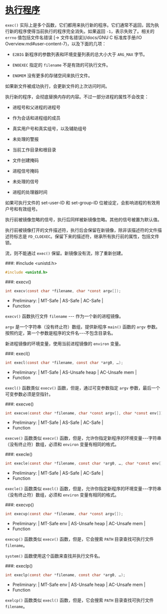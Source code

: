 # [执行程序](https://www.gnu.org/software/libc/manual/html_node/Executing-a-File.html#Executing-a-File)

`exec()` 实际上是多个函数，它们都用来执行新的程序。它们通常不返回，因为执行新的程序使得当前执行的程序完全消失。如果返回 `-1`，表示失败了。相关的 `errno` 值包括文件名错误 [→ 文件名错误](/docs/GNU C 标准库手册/IO Overview.md#user-content-7)，以及下面的几项：

* `E2BIG` 新程序的参数列表和环境变量列表的总大小大于 `ARG_MAX` 字节。

* `ENOEXEC` 指定的 `filename` 不是有效的可执行文件。

* `ENOMEM` 没有更多的存储空间来执行文件。

如果新文件被成功执行，会更新文件的上次访问时间。

执行新的程序，会彻底替换内存的内容。不过一部分进程的属性不会改变：

* 进程号和父进程的进程号

* 作为会话和进程组的成员

* 真实用户号和真实组号，以及辅助组号

* 未处理的警报

* 当前工作目录和根目录

* 文件创建掩码

* 进程信号掩码

* 未处理的信号

* 进程的处理器时间

如果可执行文件的 set-user-ID 和 set-group-ID 位被设定，会影响进程的有效用户号和有效组号。

执行前被镜像忽略的信号，执行后同样被新镜像忽略。其他的信号被置为默认值。

执行前被镜像打开的文件描述符，执行后会保留在新镜像，除非该描述符的文件描述符标志是 `FD_CLOEXEC`。保留下来的描述符，继承所有执行前的属性，包括文件锁。

流，则不能通过 `exec()` 保留。新镜像没有流，除了重新创建。

###: #include &lt;unistd.h&gt; 

```c
#include <unistd.h>
```

###: execv()

```c
int execv(const char *filename, char *const argv[]);
```

* Preliminary: | MT-Safe | AS-Safe | AC-Safe |
* Function

`execv()` 函数执行文件 `filename` --- 作为一个新的进程镜像。

`argv` 是一个字符串（没有终止符）数组，提供新程序 `main()` 函数的 `argv` 参数。按照约定，第一个参数是程序的文件名---不包含目录名。

新进程镜像的环境变量，使用当前进程镜像的 `environ` 变量。

###: execl()

```c
int execl(const char *filename, const char *arg0, …);
```

* Preliminary: | MT-Safe | AS-Unsafe heap | AC-Unsafe mem |
* Function

`execl()` 函数类似 `execv()` 函数，但是，通过可变参数指定 `argv` 参数，最后一个可变参数必须是空指针。

###: execve()

```c
int execve(const char *filename, char *const argv[], char *const env[]);
```

* Preliminary: | MT-Safe | AS-Safe | AC-Safe |
* Function

`execve()` 函数类似 `execv()` 函数，但是，允许你指定新程序的环境变量---字符串（没有终止符）数组，必须和 `environ` 变量有相同的格式。

###: execle()

```c
int execle(const char *filename, const char *arg0, …, char *const env[]);
```

* Preliminary: | MT-Safe | AS-Safe | AC-Safe |
* Function

`execle()` 函数类似 `execl()` 函数，但是，允许你指定新程序的环境变量---字符串（没有终止符）数组，必须和 `environ` 变量有相同的格式。

###: execvp()

```c
int execvp(const char *filename, char *const argv[]);
```

* Preliminary: | MT-Safe env | AS-Unsafe heap | AC-Unsafe mem |
* Function

`execvp()` 函数类似 `execv()` 函数，但是，它会搜索 `PATH` 目录查找可执行文件 `filename`。

`system()` 函数使用这个函数来查找并执行文件名。

###: execlp()

```c
int execlp(const char *filename, const char *arg0, …);
```

* Preliminary: | MT-Safe env | AS-Unsafe heap | AC-Unsafe mem |
* Function

`exelcp()` 函数类似 `execl()` 函数，但是，它会搜索 `PATH` 目录查找可执行文件 `filename`。


